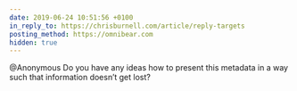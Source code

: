 ```yaml
---
date: 2019-06-24 10:51:56 +0100
in_reply_to: https://chrisburnell.com/article/reply-targets
posting_method: https://omnibear.com
hidden: true
---
```


@​Anonymous Do you have any ideas how to present this metadata in a way such that information doesn’t get lost?
